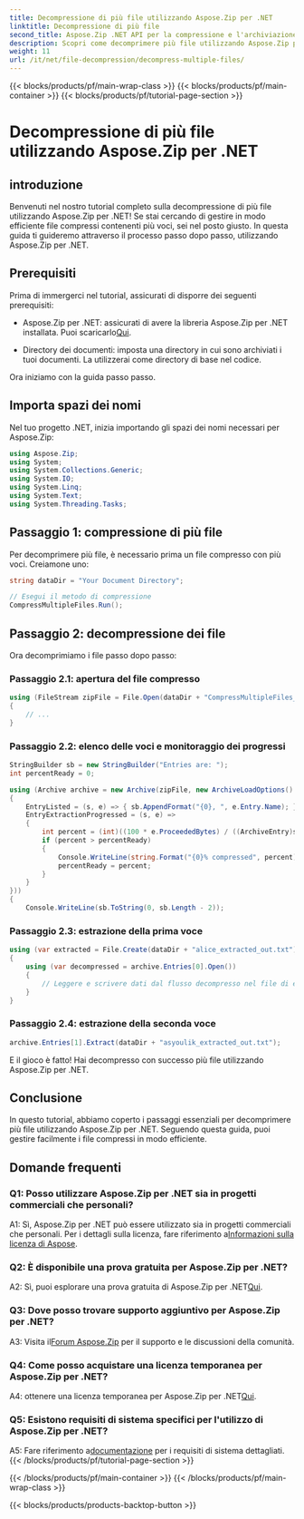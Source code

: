 ```yaml
---
title: Decompressione di più file utilizzando Aspose.Zip per .NET
linktitle: Decompressione di più file
second_title: Aspose.Zip .NET API per la compressione e l'archiviazione dei file
description: Scopri come decomprimere più file utilizzando Aspose.Zip per .NET. Segui la nostra guida passo passo per una gestione efficiente dei file.
weight: 11
url: /it/net/file-decompression/decompress-multiple-files/
---
```


{{< blocks/products/pf/main-wrap-class >}}
{{< blocks/products/pf/main-container >}}
{{< blocks/products/pf/tutorial-page-section >}}

# Decompressione di più file utilizzando Aspose.Zip per .NET

## introduzione

Benvenuti nel nostro tutorial completo sulla decompressione di più file utilizzando Aspose.Zip per .NET! Se stai cercando di gestire in modo efficiente file compressi contenenti più voci, sei nel posto giusto. In questa guida ti guideremo attraverso il processo passo dopo passo, utilizzando Aspose.Zip per .NET.

## Prerequisiti

Prima di immergerci nel tutorial, assicurati di disporre dei seguenti prerequisiti:

-  Aspose.Zip per .NET: assicurati di avere la libreria Aspose.Zip per .NET installata. Puoi scaricarlo[Qui](https://releases.aspose.com/zip/net/).

- Directory dei documenti: imposta una directory in cui sono archiviati i tuoi documenti. La utilizzerai come directory di base nel codice.

Ora iniziamo con la guida passo passo.

## Importa spazi dei nomi

Nel tuo progetto .NET, inizia importando gli spazi dei nomi necessari per Aspose.Zip:

```csharp
using Aspose.Zip;
using System;
using System.Collections.Generic;
using System.IO;
using System.Linq;
using System.Text;
using System.Threading.Tasks;
```

## Passaggio 1: compressione di più file

Per decomprimere più file, è necessario prima un file compresso con più voci. Creiamone uno:

```csharp
string dataDir = "Your Document Directory";

// Esegui il metodo di compressione
CompressMultipleFiles.Run();
```

## Passaggio 2: decompressione dei file

Ora decomprimiamo i file passo dopo passo:

### Passaggio 2.1: apertura del file compresso

```csharp
using (FileStream zipFile = File.Open(dataDir + "CompressMultipleFiles_out.zip", FileMode.Open))
{
    // ...
}
```

### Passaggio 2.2: elenco delle voci e monitoraggio dei progressi

```csharp
StringBuilder sb = new StringBuilder("Entries are: ");
int percentReady = 0;

using (Archive archive = new Archive(zipFile, new ArchiveLoadOptions()
{
    EntryListed = (s, e) => { sb.AppendFormat("{0}, ", e.Entry.Name); },
    EntryExtractionProgressed = (s, e) =>
    {
        int percent = (int)((100 * e.ProceededBytes) / ((ArchiveEntry)s).UncompressedSize);
        if (percent > percentReady)
        {
            Console.WriteLine(string.Format("{0}% compressed", percent));
            percentReady = percent;
        }
    }
}))
{
    Console.WriteLine(sb.ToString(0, sb.Length - 2));
```

### Passaggio 2.3: estrazione della prima voce

```csharp
using (var extracted = File.Create(dataDir + "alice_extracted_out.txt"))
{
    using (var decompressed = archive.Entries[0].Open())
    {
        // Leggere e scrivere dati dal flusso decompresso nel file di estrazione.
    }
}
```

### Passaggio 2.4: estrazione della seconda voce

```csharp
archive.Entries[1].Extract(dataDir + "asyoulik_extracted_out.txt");
```

E il gioco è fatto! Hai decompresso con successo più file utilizzando Aspose.Zip per .NET.

## Conclusione

In questo tutorial, abbiamo coperto i passaggi essenziali per decomprimere più file utilizzando Aspose.Zip per .NET. Seguendo questa guida, puoi gestire facilmente i file compressi in modo efficiente.

## Domande frequenti

### Q1: Posso utilizzare Aspose.Zip per .NET sia in progetti commerciali che personali?

 A1: Sì, Aspose.Zip per .NET può essere utilizzato sia in progetti commerciali che personali. Per i dettagli sulla licenza, fare riferimento a[Informazioni sulla licenza di Aspose](https://purchase.aspose.com/buy).

### Q2: È disponibile una prova gratuita per Aspose.Zip per .NET?

 A2: Sì, puoi esplorare una prova gratuita di Aspose.Zip per .NET[Qui](https://releases.aspose.com/zip/net).

### Q3: Dove posso trovare supporto aggiuntivo per Aspose.Zip per .NET?

 A3: Visita il[Forum Aspose.Zip](https://forum.aspose.com/c/zip/37) per il supporto e le discussioni della comunità.

### Q4: Come posso acquistare una licenza temporanea per Aspose.Zip per .NET?

 A4: ottenere una licenza temporanea per Aspose.Zip per .NET[Qui](https://purchase.aspose.com/temporary-license/).

### Q5: Esistono requisiti di sistema specifici per l'utilizzo di Aspose.Zip per .NET?

 A5: Fare riferimento a[documentazione](https://reference.aspose.com/zip/net/) per i requisiti di sistema dettagliati.
{{< /blocks/products/pf/tutorial-page-section >}}

{{< /blocks/products/pf/main-container >}}
{{< /blocks/products/pf/main-wrap-class >}}

{{< blocks/products/products-backtop-button >}}
